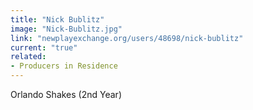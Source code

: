 ```yaml
---
title: "Nick Bublitz"
image: "Nick-Bublitz.jpg"
link: "newplayexchange.org/users/48698/nick-bublitz"
current: "true"
related:
- Producers in Residence
---
```


Orlando Shakes (2nd Year)

